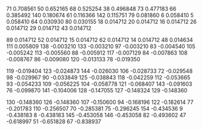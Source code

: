 71     0.708561
50     0.652165
68     0.525254
38     0.496848
73     0.477183
66     0.385492
140    0.180674
61     0.116366
142    0.115751
79     0.081860
6      0.058410
5      0.058410
64     0.030930
80     0.030155
18     0.014712
20     0.014712
16     0.014712
26     0.014712
29     0.014712
43     0.014712

89     0.014712
52     0.014712
15     0.014712
62     0.014712
14     0.014712
48     0.014634
111    0.005809
138   -0.003210
133   -0.003210
97    -0.003210
83    -0.004540
105   -0.005242
113   -0.005560
88    -0.005912
117   -0.007129
84    -0.007863
108   -0.008767
86    -0.009080
120   -0.013133
78    -0.019350

119   -0.019404
123   -0.024873
144   -0.026030
106   -0.028733
72    -0.029548
98    -0.029967
90    -0.033849
125   -0.038843
118   -0.042259
112   -0.053665
93    -0.054233
109   -0.056225
104   -0.058778
121   -0.068407
143   -0.091603
76    -0.099870
141   -0.104006
128   -0.147055
127   -0.148324
129   -0.148360

130   -0.148360
126   -0.148360
107   -0.150600
94    -0.168196
122   -0.182614
77    -0.201783
110   -0.256507
70    -0.285381
75    -0.296245
154   -0.434536
9     -0.438183
8     -0.438183
145   -0.453058
146   -0.453058
82    -0.493602
47    -0.618997
51    -0.651828
67    -0.838937

